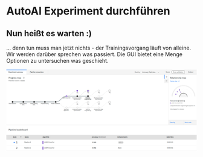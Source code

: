# AutoAI Experiment durchführen

## Nun heißt es warten :\)

... denn tun muss man jetzt nichts - der Trainingsvorgang läuft von alleine. Wir werden darüber sprechen was passiert. Die GUI bietet eine Menge Optionen zu untersuchen was geschieht.

![](../../../../.gitbook/assets/image%20%2858%29.png)

